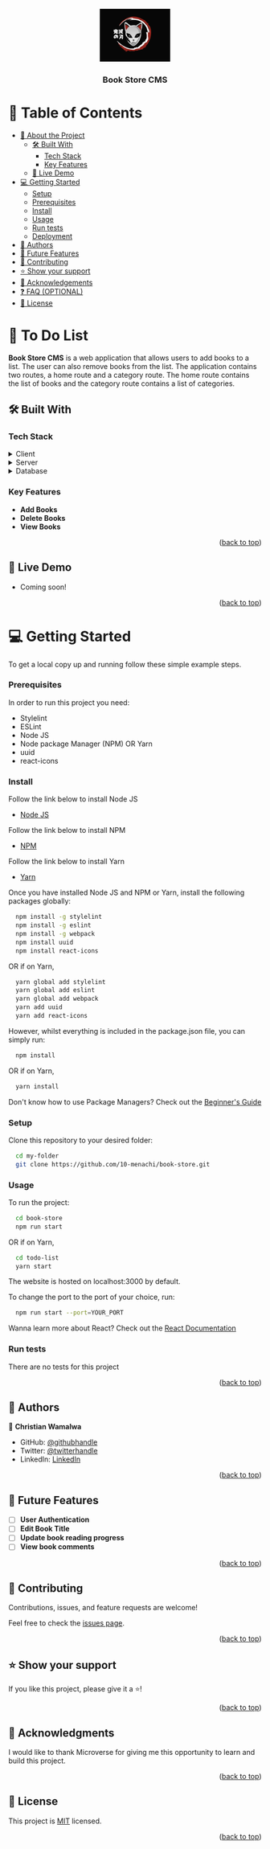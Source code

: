 <a name="readme-top"></a>

<div align="center">
  <img src="logo.webp" alt="logo" width="140"  height="auto" />
  <br/>

  <h3><b>Book Store CMS</b></h3>

</div>

<!-- TABLE OF CONTENTS -->

# 📗 Table of Contents

- [📖 About the Project](#about-project)
  - [🛠 Built With](#built-with)
    - [Tech Stack](#tech-stack)
    - [Key Features](#key-features)
  - [🚀 Live Demo](#live-demo)
- [💻 Getting Started](#getting-started)
  - [Setup](#setup)
  - [Prerequisites](#prerequisites)
  - [Install](#install)
  - [Usage](#usage)
  - [Run tests](#run-tests)
  - [Deployment](#deployment)
- [👥 Authors](#authors)
- [🔭 Future Features](#future-features)
- [🤝 Contributing](#contributing)
- [⭐️ Show your support](#support)
- [🙏 Acknowledgements](#acknowledgements)
- [❓ FAQ (OPTIONAL)](#faq)
- [📝 License](#license)

<!-- PROJECT DESCRIPTION -->

# 📖 To Do List <a name="about-project"></a>

**Book Store CMS** is a web application that allows users to add books to a list. The user can also remove books from the list. The application contains two routes, a home route and a category route. The home route contains the list of books and the category route contains a list of categories.

## 🛠 Built With <a name="built-with"></a>

### Tech Stack <a name="tech-stack"></a>

<details>
  <summary>Client</summary>
  <ul>
    <li><a href="https://reactjs.org">React JS</a></li>
  </ul>
</details>

<details>
  <summary>Server</summary>
  No server-side technologies were used for this project.
</details>

<details>
<summary>Database</summary>
  No database was used for this project.
</details>

<!-- Features -->

### Key Features <a name="key-features"></a>

- **Add Books**
- **Delete Books**
- **View Books**

<p align="right">(<a href="#readme-top">back to top</a>)</p>

<!-- LIVE DEMO -->

## 🚀 Live Demo <a name="live-demo"></a>

- Coming soon!

<p align="right">(<a href="#readme-top">back to top</a>)</p>

<!-- GETTING STARTED -->

# 💻 Getting Started <a name="getting-started"></a>

To get a local copy up and running follow these simple example steps.

### Prerequisites

In order to run this project you need:

- Stylelint
- ESLint
- Node JS
- Node package Manager (NPM) OR Yarn
- uuid
- react-icons

### Install

Follow the link below to install Node JS

- [Node JS](https://nodejs.org/en/)

Follow the link below to install NPM

- [NPM](https://docs.npmjs.com/downloading-and-installing-node-js-and-npm)

Follow the link below to install Yarn

- [Yarn](https://classic.yarnpkg.com/en/docs/install/#windows-stable)

Once you have installed Node JS and NPM or Yarn, install the following packages globally:

```sh
  npm install -g stylelint
  npm install -g eslint
  npm install -g webpack
  npm install uuid
  npm install react-icons
```

OR if on Yarn,

```sh
  yarn global add stylelint
  yarn global add eslint
  yarn global add webpack
  yarn add uuid
  yarn add react-icons
```

However, whilst everything is included in the package.json file, you can simply run:

```sh
  npm install
```

OR if on Yarn,

```sh
  yarn install
```

Don't know how to use Package Managers? Check out the [Beginner's Guide](https://www.sitepoint.com/yarn-vs-npm/)

### Setup

Clone this repository to your desired folder:

```sh
  cd my-folder
  git clone https://github.com/10-menachi/book-store.git
```

### Usage

To run the project:

```sh
  cd book-store
  npm run start
```

OR if on Yarn,

```sh
  cd todo-list
  yarn start
```

The website is hosted on localhost:3000 by default. <br />

To change the port to the port of your choice, run:

```sh
  npm run start --port=YOUR_PORT
```

Wanna learn more about React? Check out the [React Documentation](https://reactjs.org/docs/getting-started.html)

### Run tests

There are no tests for this project

<p align="right">(<a href="#readme-top">back to top</a>)</p>

<!-- AUTHORS -->

## 👥 Authors <a name="authors"></a>

👤 **Christian Wamalwa**

- GitHub: [@githubhandle](https://github.com/10-menachi)
- Twitter: [@twitterhandle](https://twitter.com/christian_timbe)
- LinkedIn: [LinkedIn](https://linkedin.com/in/chris-droid)

<p align="right">(<a href="#readme-top">back to top</a>)</p>

<!-- FUTURE FEATURES -->

## 🔭 Future Features <a name="future-features"></a>

- [ ] **User Authentication**
- [ ] **Edit Book Title**
- [ ] **Update book reading progress**
- [ ] **View book comments**

<p align="right">(<a href="#readme-top">back to top</a>)</p>

<!-- CONTRIBUTING -->

## 🤝 Contributing <a name="contributing"></a>

Contributions, issues, and feature requests are welcome!

Feel free to check the [issues page](../../issues/).

<p align="right">(<a href="#readme-top">back to top</a>)</p>

<!-- SUPPORT -->

## ⭐️ Show your support <a name="support"></a>

If you like this project, please give it a ⭐️!

<p align="right">(<a href="#readme-top">back to top</a>)</p>

<!-- ACKNOWLEDGEMENTS -->

## 🙏 Acknowledgments <a name="acknowledgements"></a>

I would like to thank Microverse for giving me this opportunity to learn and build this project.

<p align="right">(<a href="#readme-top">back to top</a>)</p>

<!-- LICENSE -->

## 📝 License <a name="license"></a>

This project is [MIT](./LICENSE) licensed.

<p align="right">(<a href="#readme-top">back to top</a>)</p>
